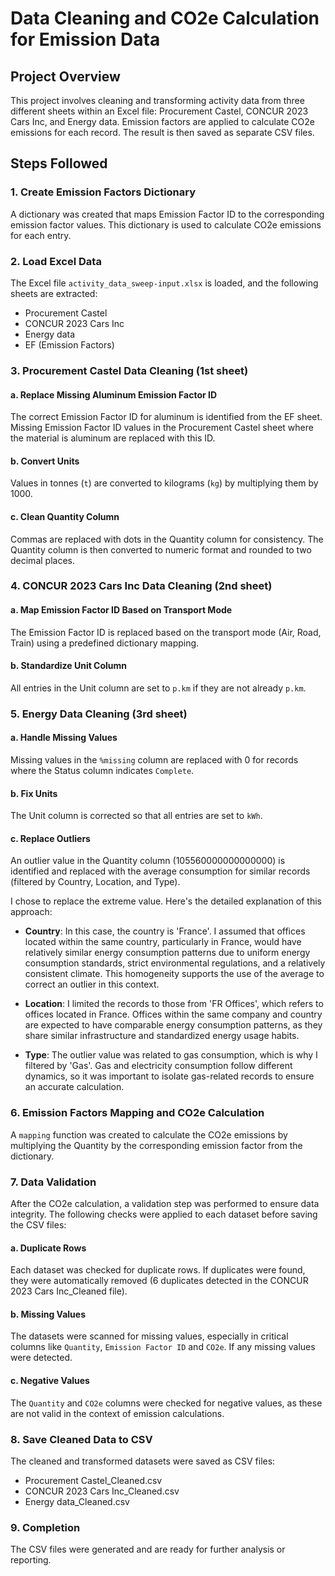 # Data Cleaning and CO2e Calculation for Emission Data

## Project Overview
This project involves cleaning and transforming activity data from three different sheets within an Excel file: Procurement Castel, CONCUR 2023 Cars Inc, and Energy data. Emission factors are applied to calculate CO2e emissions for each record. The result is then saved as separate CSV files.

## Steps Followed

### 1. Create Emission Factors Dictionary
A dictionary was created that maps Emission Factor ID to the corresponding emission factor values. This dictionary is used to calculate CO2e emissions for each entry.

### 2. Load Excel Data
The Excel file `activity_data_sweep-input.xlsx` is loaded, and the following sheets are extracted:
- Procurement Castel
- CONCUR 2023 Cars Inc
- Energy data
- EF (Emission Factors)

### 3. Procurement Castel Data Cleaning (1st sheet)
#### a. Replace Missing Aluminum Emission Factor ID
The correct Emission Factor ID for aluminum is identified from the EF sheet. Missing Emission Factor ID values in the Procurement Castel sheet where the material is aluminum are replaced with this ID.

#### b. Convert Units
Values in tonnes (`t`) are converted to kilograms (`kg`) by multiplying them by 1000.

#### c. Clean Quantity Column
Commas are replaced with dots in the Quantity column for consistency. The Quantity column is then converted to numeric format and rounded to two decimal places.

### 4. CONCUR 2023 Cars Inc Data Cleaning (2nd sheet)
#### a. Map Emission Factor ID Based on Transport Mode
The Emission Factor ID is replaced based on the transport mode (Air, Road, Train) using a predefined dictionary mapping.

#### b. Standardize Unit Column
All entries in the Unit column are set to `p.km` if they are not already `p.km`.

### 5. Energy Data Cleaning (3rd sheet)
#### a. Handle Missing Values
Missing values in the `%missing` column are replaced with 0 for records where the Status column indicates `Complete`.

#### b. Fix Units
The Unit column is corrected so that all entries are set to `kWh`.

#### c. Replace Outliers
An outlier value in the Quantity column (105560000000000000) is identified and replaced with the average consumption for similar records (filtered by Country, Location, and Type).

I chose to replace the extreme value. Here's the detailed explanation of this approach:

- **Country**: In this case, the country is 'France'. I assumed that offices located within the same country, particularly in France, would have relatively similar energy consumption patterns due to uniform energy consumption standards, strict environmental regulations, and a relatively consistent climate. This homogeneity supports the use of the average to correct an outlier in this context.

- **Location**: I limited the records to those from 'FR Offices', which refers to offices located in France. Offices within the same company and country are expected to have comparable energy consumption patterns, as they share similar infrastructure and standardized energy usage habits.

- **Type**: The outlier value was related to gas consumption, which is why I filtered by 'Gas'. Gas and electricity consumption follow different dynamics, so it was important to isolate gas-related records to ensure an accurate calculation.

### 6. Emission Factors Mapping and CO2e Calculation
A `mapping` function was created to calculate the CO2e emissions by multiplying the Quantity by the corresponding emission factor from the dictionary.

### 7. Data Validation
After the CO2e calculation, a validation step was performed to ensure data integrity. The following checks were applied to each dataset before saving the CSV files:

#### a. Duplicate Rows
Each dataset was checked for duplicate rows. If duplicates were found, they were automatically removed (6 duplicates detected in the CONCUR 2023 Cars Inc_Cleaned file).

#### b. Missing Values
The datasets were scanned for missing values, especially in critical columns like `Quantity`, `Emission Factor ID` and `CO2e`. If any missing values were detected.

#### c. Negative Values
The `Quantity` and `CO2e` columns were checked for negative values, as these are not valid in the context of emission calculations.

### 8. Save Cleaned Data to CSV
The cleaned and transformed datasets were saved as CSV files:
- Procurement Castel_Cleaned.csv
- CONCUR 2023 Cars Inc_Cleaned.csv
- Energy data_Cleaned.csv

### 9. Completion
The CSV files were generated and are ready for further analysis or reporting.
